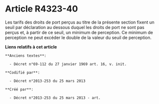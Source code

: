 # Article R4323-40

Les tarifs des droits de port perçus au titre de la présente section fixent un seuil par déclaration au dessous duquel les
droits de port ne sont pas perçus et, à partir de ce seuil, un minimum de perception. Ce minimum de perception ne peut
excéder le double de la valeur du seuil de perception.

**Liens relatifs à cet article**

	**Anciens textes**:

	  - Décret n°69-112 du 27 janvier 1969 art. 16, v. init.

	**Codifié par**:

	  - Décret n°2013-253 du 25 mars 2013

	**Créé par**:

	  - Décret n°2013-253 du 25 mars 2013 - art.
